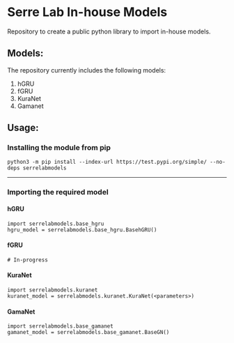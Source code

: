 # Serre Lab In-house Models
Repository to create a public python library to import in-house models.

## Models:
The repository currently includes the following models:
1. hGRU
2. fGRU
3. KuraNet
4. Gamanet

## Usage:
### Installing the module from pip

```
python3 -m pip install --index-url https://test.pypi.org/simple/ --no-deps serrelabmodels
```

---

### Importing the required model

#### hGRU

```
import serrelabmodels.base_hgru
hgru_model = serrelabmodels.base_hgru.BasehGRU()
```

#### fGRU

```
# In-progress
```

#### KuraNet

```
import serrelabmodels.kuranet
kuranet_model = serrelabmodels.kuranet.KuraNet(<parameters>)
```

#### GamaNet

```
import serrelabmodels.base_gamanet
gamanet_model = serrelabmodels.base_gamanet.BaseGN()
```
